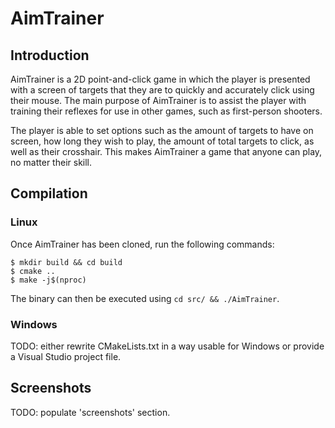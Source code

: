 # AimTrainer
## Introduction
AimTrainer is a 2D point-and-click game in which the player is presented with a screen of targets that they are to quickly and accurately click using their mouse. The main purpose of AimTrainer is to assist the player with training their reflexes for use in other games, such as first-person shooters.

The player is able to set options such as the amount of targets to have on screen, how long they wish to play, the amount of total targets to click, as well as their crosshair. This makes AimTrainer a game that anyone can play, no matter their skill.

## Compilation
### Linux
Once AimTrainer has been cloned, run the following commands:

```
$ mkdir build && cd build
$ cmake ..
$ make -j$(nproc)
```

The binary can then be executed using `cd src/ && ./AimTrainer`.

### Windows
TODO: either rewrite CMakeLists.txt in a way usable for Windows or provide a Visual Studio project file.

## Screenshots
TODO: populate 'screenshots' section.
